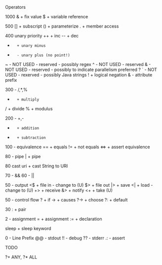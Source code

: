 Operators

1000
&      + fix value
$       + variable reference

500
[]      + subscript
()      + parameterize
.       + member access

400 unary priority
++      + inc
--      + dec
-       + unary minus
+       - unary plus (no point!)
~       - NOT USED  - reserved - possibly regex
^       - NOT USED  - reserved
&       - NOT USED  - reserved - possibly to indicate parallelism preferred ?
`       - NOT USED  - rexerved - possibly Java strings
!       + logical negation
&       - attribute prefix


300 - /,*,%
*       + multiply
/       + divide
%       + modulus 


200 - +,-
+       + addition
-       + subtraction

100 - equivalence
==      + equals
!=      + not equals
<=>     + assert equivalence



80 - pipe
|       + pipe

80 cast
uri     + cast String to URI

70 - &&
60 - || 


50 - output
<$      + file in - change to (U)
$>      + file out
|>      + save
<|      + load - change to (U)
+>      + receive
&>      + notify
<+      + take  (U)

50 - control flow
?       + if
->      + causes
?->     + choose
?:      + default


30
:       + pair

2 - assignment
=       + assignment
:=      + declaration

sleep   + sleep keyword


0 - Line Prefix
@@  - stdout
!! - debug
?? - stderr
.: - assert

TODO

?+ ANY, ?* ALL
